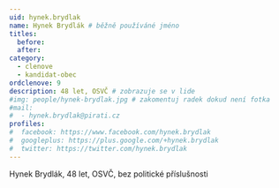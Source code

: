 ```yaml
---
uid: hynek.brydlak
name: Hynek Brydlák # běžně používáné jméno
titles:
  before: 
  after: 
category:
  - clenove
  - kandidat-obec
ordclenove: 9
description: 48 let, OSVČ # zobrazuje se v lide
#img: people/hynek-brydlak.jpg # zakomentuj radek dokud není fotka
#mail:
#  - hynek.brydlak@pirati.cz
profiles:
#  facebook: https://www.facebook.com/hynek.brydlak
#  googleplus: https://plus.google.com/+hynek.brydlak
#  twitter: https://twitter.com/hynek.brydlak
---
```


Hynek Brydlák, 48 let, OSVČ, bez politické příslušnosti

